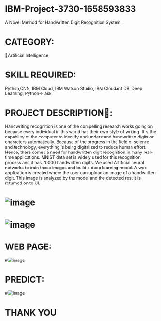 # IBM-Project-3730-1658593833
A Novel Method for Handwritten Digit Recognition System
# CATEGORY:
🧠Artificial Intelligence
# SKILL REQUIRED:

Python,CNN, IBM Cloud, IBM Watson Studio, IBM Cloudant DB, Deep Learning, Python-Flask

# PROJECT DESCRIPTION📒:

Handwriting recognition is one of the compelling research works going on because every individual in this world has their own style of writing. It is the capability of the computer to identify and understand handwritten digits or characters automatically. Because of the progress in the field of science and technology, everything is being digitalized to reduce human effort. Hence, there comes a need for handwritten digit recognition in many real-time applications. MNIST data set is widely used for this recognition process and it has 70000 handwritten digits. We used Artificial neural networks to train these images and build a deep learning model. A web application is created where the user can upload an image of a handwritten digit. This image is analyzed by the model and the detected result is returned on to UI.

# ![image](https://user-images.githubusercontent.com/85354718/219321481-534a4251-2198-41b8-a814-8670e26edfca.png)

# ![image](https://user-images.githubusercontent.com/85354718/219321846-d6533b00-a3fb-4a63-b204-c107a3dddcaf.png)

# WEB PAGE:

#![image](https://user-images.githubusercontent.com/85354718/219322460-bf39c363-14b2-45f8-988e-1c05b2802df3.png)

# PREDICT:

#![image](https://user-images.githubusercontent.com/85354718/219322707-c009597d-f1cc-4c2e-b58a-621fbec821f1.png)

# THANK YOU
